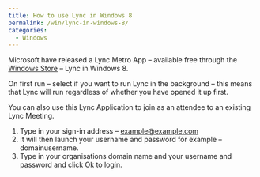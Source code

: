 ```yaml
---
title: How to use Lync in Windows 8
permalink: /win/lync-in-windows-8/
categories:
  - Windows
---
```

Microsoft have released a Lync Metro App &#8211; available free through the <a title="Microsoft Store - Lync" href="http://apps.microsoft.com/windows/en-nz/app/lync/ba4b9485-8712-41ff-a9ea-6243a3e07682" target="_blank">Windows Store</a> &#8211; Lync in Windows 8.

On first run &#8211; select if you want to run Lync in the background &#8211; this means that Lync will run regardless of whether you have opened it up first.

You can also use this Lync Application to join as an attendee to an existing Lync Meeting.

  1. Type in your sign-in address &#8211; example@example.com
  2. It will then launch your username and password for example &#8211; domainusername.
  3. Type in your organisations domain name and your username and password and click Ok to login.
